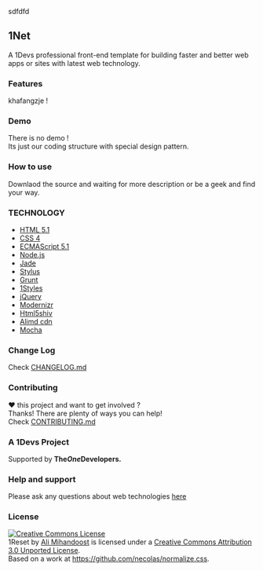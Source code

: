 [support]: http://github.com/AliMD/1Tuts/issues "http://ali.md/ask"
[changelog]: ./blob/master/CHANGELOG.md "1Net Change log"
[contribute]: ./blob/master/CONTRIBUTING.md "How to contribute"
[license]: ./blob/master/LICENSE.md "MIT License"
sdfdfd
## 1Net
A 1Devs professional front-end template for building faster and better web apps or sites with latest web technology.  

### Features
khafangzje !

### Demo
There is no demo !  
Its just our coding structure with special design pattern.  

### How to use
Downlaod the source and waiting for more description or be a geek and find your way.  

### TECHNOLOGY
* [HTML 5.1](http://ali.md/html5)
* [CSS 4](http://ali.md/css4)
* [ECMAScript 5.1](http://ali.md/es5)
* [Node.js](http://ali.md/node.js)
* [Jade](http://ali.md/jade)
* [Stylus](http://ali.md/stylus)
* [Grunt](http://ali.md/grunt)
* [1Styles](http://ali.md/1styles)
* [jQuery](http://ali.md/jquery)
* [Modernizr](http://ali.md/modernizr)
* [Html5shiv](http://ali.md/html5shiv)
* [Alimd cdn](http://ali.md/libs)
* [Mocha](http://ali.md/mocha)

### Change Log
Check [CHANGELOG.md][changelog]  

### Contributing
**♥** this project and want to get involved ?  
Thanks! There are plenty of ways you can help!  
Check [CONTRIBUTING.md][contribute]

### A 1Devs Project
Supported by <b>The<i>One</i>Developers.</b>

### Help and support
Please ask any questions about web technologies [here][support]

### License
<a rel="license" href="http://creativecommons.org/licenses/by/3.0/deed.en_US"><img alt="Creative Commons License" style="border-width:0" src="http://i.creativecommons.org/l/by/3.0/88x31.png" /></a><br /><span xmlns:dct="http://purl.org/dc/terms/" property="dct:title">1Reset</span> by <a xmlns:cc="http://creativecommons.org/ns#" href="http://ali.md/" property="cc:attributionName" rel="cc:attributionURL">Ali Mihandoost</a> is licensed under a <a rel="license" href="http://creativecommons.org/licenses/by/3.0/deed.en_US">Creative Commons Attribution 3.0 Unported License</a>.<br />Based on a work at <a xmlns:dct="http://purl.org/dc/terms/" href="https://github.com/necolas/normalize.css" rel="dct:source">https://github.com/necolas/normalize.css</a>.
